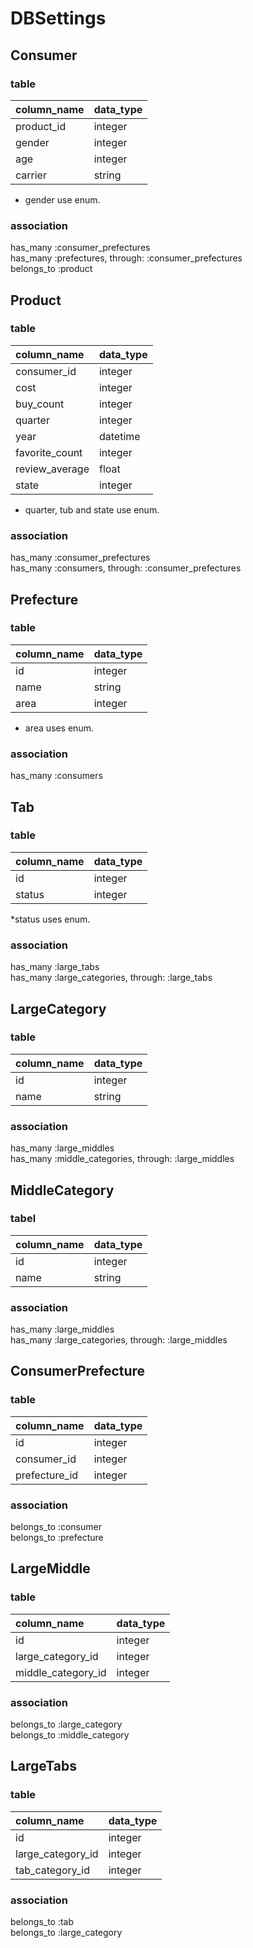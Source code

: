 # DBSettings  

## Consumer  

### table  

| column_name | data_type |
|:------------|:----------|
| product_id |  integer  |
|    gender   |  integer  |
|     age     |  integer  |
|   carrier   |  string   |

* gender use enum.  

### association  

  has_many   :consumer_prefectures  
  has_many   :prefectures, through: :consumer_prefectures  
  belongs_to :product  

## Product  

### table  

| column_name | data_type |
|:------------|:----------|
| consumer_id  |  integer  |
|     cost    |  integer  |
|  buy_count  |  integer  |
|   quarter   |  integer  |
|     year    |  datetime |
| favorite_count | integer |
| review_average | float   |
|     state      | integer |

* quarter, tub and state use enum.  

### association  

  has_many :consumer_prefectures  
  has_many :consumers, through: :consumer_prefectures  

## Prefecture  

### table  

| column_name | data_type |
|:------------|:----------|
|     id      |  integer  |
|    name     |  string   |
|    area     |  integer  |

* area uses enum.  

### association  

  has_many :consumers  

## Tab  

### table  

| column_name | data_type |
|:------------|:----------|
|    id       |  integer  |
|   status    |  integer  |

*status uses enum.

### association  
  
  has_many :large_tabs  
  has_many :large_categories, through: :large_tabs  


## LargeCategory  

### table  

| column_name | data_type |
|:------------|:----------|
|    id       |  integer  |
|   name      |  string   |


### association  

  has_many :large_middles  
  has_many :middle_categories, through: :large_middles  

## MiddleCategory  

### tabel  

| column_name | data_type |
|:------------|:----------|
|    id       |  integer  |
|   name      |  string   |

### association  

  has_many :large_middles  
  has_many :large_categories, through: :large_middles  

## ConsumerPrefecture  

### table  

| column_name | data_type |
|:------------|:----------|
|    id       |  integer  |
| consumer_id |  integer  |
|prefecture_id|  integer  |

### association  

  belongs_to :consumer  
  belongs_to :prefecture  

## LargeMiddle  

### table  

| column_name | data_type |
|:------------|:----------|
|    id       |  integer  |
|large_category_id |integer|
|middle_category_id|integer|

### association  

  belongs_to :large_category  
  belongs_to :middle_category  

## LargeTabs  

### table  

| column_name | data_type |
|:------------|:----------|
|    id       |  integer  |
|large_category_id|  integer  |
|tab_category_id  |  integer  |

### association  
  
  belongs_to :tab  
  belongs_to :large_category  
